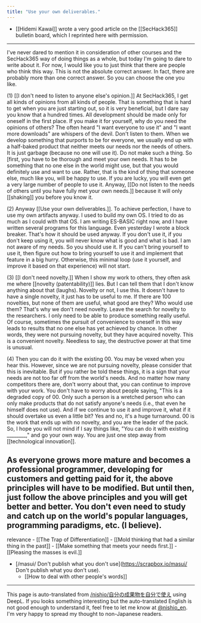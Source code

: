 ```yaml
---
title: "Use your own deliverables."
---
```


- [[Hidemi Kawai]] wrote a very good article on the [[SecHack365]] bulletin board, which I reprinted here with permission.

-----
I've never dared to mention it in consideration of other courses and the SecHack365 way of doing things as a whole, but today I'm going to dare to write about it.
For now, I would like you to just think that there are people who think this way. This is not the absolute correct answer. In fact, there are probably more than one correct answer. So you can choose the one you like.

(1) [[I don't need to listen to anyone else's opinion.]]
At SecHack365, I get all kinds of opinions from all kinds of people. That is something that is hard to get when you are just starting out, so it is very beneficial, but I dare say you know that a hundred times.
All development should be made only for oneself in the first place. If you make it for yourself, why do you need the opinions of others?
The often heard "I want everyone to use it" and "I want more downloads" are whispers of the devil. Don't listen to them.
When we develop something that purports to be for everyone, we usually end up with a half-baked product that neither meets our needs nor the needs of others.
It is just garbage (because no one will use it). Do not make such a thing.
So [first, you have to be thorough and meet your own needs. It has to be something that no one else in the world might use, but that you would definitely use and want to use. Rather, that is the kind of thing that someone else, much like you, will be happy to use.
If you are lucky, you will even get a very large number of people to use it.
Anyway, [[Do not listen to the needs of others until you have fully met your own needs.]] because it will only [[shaking]] you before you know it.

(2) Anyway [[Use your own deliverables.]].
To achieve perfection, I have to use my own artifacts anyway. I used to build my own OS. I tried to do as much as I could with that OS.
I am writing ES-BASIC right now, and I have written several programs for this language. Even yesterday I wrote a block breaker.
That's how it should be used anyway. If you don't use it, if you don't keep using it, you will never know what is good and what is bad.
I am not aware of my needs. So you should use it. If you can't bring yourself to use it, then figure out how to bring yourself to use it and implement that feature in a big hurry.
Otherwise, this minimal loop (use it yourself, and improve it based on that experience) will not start.

(3) [[I don't need novelty.]]
When I show my work to others, they often ask me where [[novelty (patentability)]] lies. But I can tell them that I don't know anything about that (laughs).
Novelty or not, I use this. It doesn't have to have a single novelty, it just has to be useful to me.
If there are 100 novelties, but none of them are useful, what good are they? Who would use them? That's why we don't need novelty.
Leave the search for novelty to the researchers. I only need to be able to produce something really useful.
Of course, sometimes the pursuit of convenience to oneself in this way leads to results that no one else has yet achieved by chance.
In other words, they were not pursuing novelty, but they have acquired novelty. This is a convenient novelty.
Needless to say, the destructive power at that time is unusual.

(4) Then you can do it with the existing 00.
You may be vexed when you hear this. However, since we are not pursuing novelty, please consider that this is inevitable.
But if you rather be told these things, it is a sign that your needs are not too far off from the world's needs.
And no matter how many competitors there are, don't worry about that, you can continue to improve with your work.
You don't have to worry about people saying, "This is a degraded copy of 00.
Only such a person is a wretched person who can only make products that do not satisfy anyone's needs (i.e., that even he himself does not use).
And if we continue to use it and improve it, what if it should overtake us even a little bit?
Yes and no, it's a huge turnaround. 00 is the work that ends up with no novelty, and you are the leader of the pack.
So, I hope you will not mind if I say things like, "You can do it with existing ________," and go your own way.
You are just one step away from [[technological innovation]].

As everyone grows more mature and becomes a professional programmer, developing for customers and getting paid for it, the above principles will have to be modified.
But until then, just follow the above principles and you will get better and better. You don't even need to study and catch up on the world's popular languages, programming paradigms, etc.
(I believe).
-----

relevance
    - [[The Trap of Differentiation]]
    - [[Mold thinking that had a similar thing in the past]]
    - [[Make something that meets your needs first.]]
    - [[Pleasing the masses is evil.]]
- [/masui/ Don't publish what you don't use](https://scrapbox.io/masui/ Don't publish what you don't use).
    - [[How to deal with other people's words]]

---
This page is auto-translated from [/nishio/自分の成果物を自分で使え](https://scrapbox.io/nishio/自分の成果物を自分で使え) using DeepL. If you looks something interesting but the auto-translated English is not good enough to understand it, feel free to let me know at [@nishio_en](https://twitter.com/nishio_en). I'm very happy to spread my thought to non-Japanese readers.